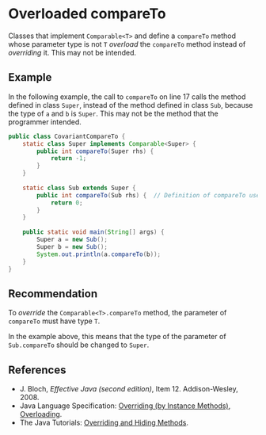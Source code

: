 # Overloaded compareTo
Classes that implement `Comparable<T>` and define a `compareTo` method whose parameter type is not `T` *overload* the `compareTo` method instead of *overriding* it. This may not be intended.


## Example
In the following example, the call to `compareTo` on line 17 calls the method defined in class `Super`, instead of the method defined in class `Sub`, because the type of `a` and `b` is `Super`. This may not be the method that the programmer intended.


```java
public class CovariantCompareTo {
	static class Super implements Comparable<Super> {
		public int compareTo(Super rhs) {
			return -1;
		}
	}
	
	static class Sub extends Super {
		public int compareTo(Sub rhs) {  // Definition of compareTo uses a different parameter type
			return 0;
		}
	}
	
	public static void main(String[] args) {
		Super a = new Sub();
		Super b = new Sub();
		System.out.println(a.compareTo(b));
	}
}
```

## Recommendation
To *override* the `Comparable<T>.compareTo` method, the parameter of `compareTo` must have type `T`.

In the example above, this means that the type of the parameter of `Sub.compareTo` should be changed to `Super`.


## References
* J. Bloch, *Effective Java (second edition)*, Item 12. Addison-Wesley, 2008.
* Java Language Specification: [Overriding (by Instance Methods)](https://docs.oracle.com/javase/specs/jls/se11/html/jls-8.html#jls-8.4.8.1), [Overloading](https://docs.oracle.com/javase/specs/jls/se11/html/jls-8.html#jls-8.4.9).
* The Java Tutorials: [Overriding and Hiding Methods](https://docs.oracle.com/javase/tutorial/java/IandI/override.html).
